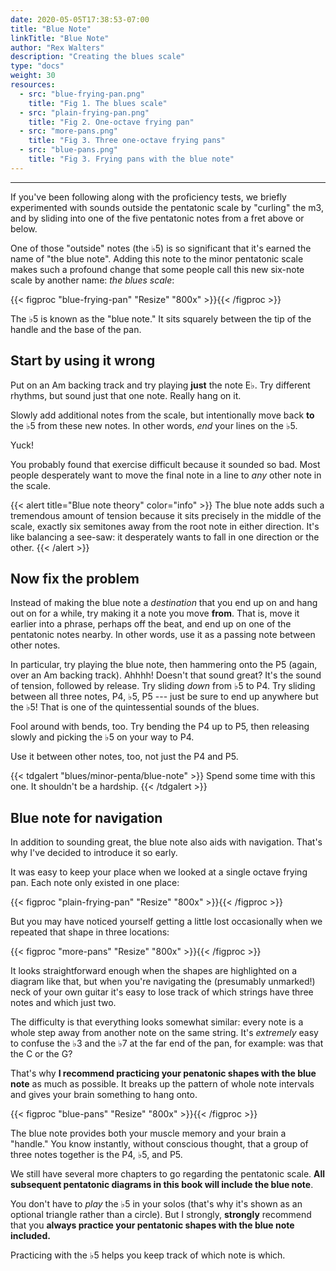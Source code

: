 ```yaml
---
date: 2020-05-05T17:38:53-07:00
title: "Blue Note"
linkTitle: "Blue Note"
author: "Rex Walters"
description: "Creating the blues scale"
type: "docs"
weight: 30
resources:
  - src: "blue-frying-pan.png"
    title: "Fig 1. The blues scale"
  - src: "plain-frying-pan.png"
    title: "Fig 2. One-octave frying pan"
  - src: "more-pans.png"
    title: "Fig 3. Three one-octave frying pans"
  - src: "blue-pans.png"
    title: "Fig 3. Frying pans with the blue note"
---
```

---

If you've been following along with the proficiency tests, we briefly
experimented with sounds outside the pentatonic scale by "curling" the m3, and
by sliding into one of the five pentatonic notes from a fret above or below.

One of those "outside" notes (the &flat;5) is so significant that it's earned
the name of "the blue note". Adding this note to the minor pentatonic scale
makes such a profound change that some people call this new six-note scale by
another name: _the blues scale_:

{{< figproc "blue-frying-pan" "Resize" "800x" >}}{{< /figproc >}}

The &flat;5 is known as the "blue note." It sits squarely between the tip of the
handle and the base of the pan.

## Start by using it wrong

Put on an Am backing track and try playing **just** the note E&flat;. Try
different rhythms, but sound just that one note. Really hang on it.

Slowly add additional notes from the scale, but intentionally move back **to**
the &flat;5 from these new notes. In other words, _end_ your lines on the
&flat;5.

Yuck!

You probably found that exercise difficult because it sounded so bad. Most
people desperately want to move the final note in a line to _any_ other note in
the scale.

{{< alert title="Blue note theory" color="info" >}}
The blue note adds such a tremendous amount of tension because it sits precisely in
the middle of the scale, exactly six semitones away from the root note in either
direction. It's like balancing a see-saw: it desperately wants to fall in one
direction or the other.
{{< /alert >}}

## Now fix the problem

Instead of making the blue note a *destination* that you end up on and hang out
on for a while, try making it a note you move **from**. That is, move it earlier
into a phrase, perhaps off the beat, and end up on one of the pentatonic notes
nearby. In other words, use it as a passing note between other notes.

In particular, try playing the blue note, then hammering onto the P5 (again,
over an Am backing track). Ahhhh! Doesn't that sound great? It's the sound of
tension, followed by release. Try sliding _down_ from &flat;5 to P4. Try sliding
between all three notes, P4, &flat;5, P5 --- just be sure to end up anywhere but
the &flat;5! That is one of the quintessential sounds of the blues.

Fool around with bends, too. Try bending the P4 up to P5, then releasing slowly
and picking the &flat;5 on your way to P4.

Use it between other notes, too, not just the P4 and P5.

{{< tdgalert "blues/minor-penta/blue-note" >}}
Spend some time with this one. It shouldn't be a hardship.
{{< /tdgalert >}}

## Blue note for navigation

In addition to sounding great, the blue note also aids with navigation. That's
why I've decided to introduce it so early.

It was easy to keep your place when we looked at a single octave frying pan.
Each note only existed in one place:

{{< figproc "plain-frying-pan" "Resize" "800x" >}}{{< /figproc >}}

But you may have noticed yourself getting a little lost occasionally when we
repeated that shape in three locations:

{{< figproc "more-pans" "Resize" "800x" >}}{{< /figproc >}}

It looks straightforward enough when the shapes are highlighted on a diagram
like that, but when you're navigating the (presumably unmarked!) neck of your
own guitar it's easy to lose track of which strings have three notes and which
just two.

The difficulty is that everything looks somewhat similar: every note is a whole
step away from another note on the same string. It's _extremely_ easy to confuse
the &flat;3 and the &flat;7 at the far end of the pan, for example: was that the
C or the G?

That's why **I recommend practicing your penatonic shapes with the blue note**
as much as possible. It breaks up the pattern of whole note intervals and gives
your brain something to hang onto.

{{< figproc "blue-pans" "Resize" "800x" >}}{{< /figproc >}}

The blue note provides both your muscle memory and your brain a "handle." You
know instantly, without conscious thought, that a group of three notes together
is the P4, &flat;5, and P5.

We still have several more chapters to go regarding the pentatonic scale. **All
subsequent pentatonic diagrams in this book will include the blue note**.

You don't have to _play_ the &flat;5 in your solos (that's why it's shown as an
optional triangle rather than a circle). But I strongly, **strongly** recommend
that you **always practice your pentatonic shapes with the blue note included.**

Practicing with the &flat;5 helps you keep track of which note is which.
